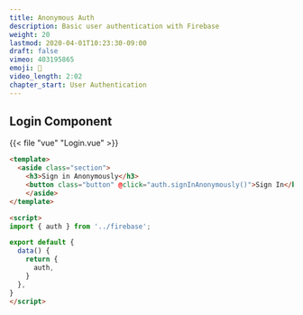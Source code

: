 ```yaml
---
title: Anonymous Auth
description: Basic user authentication with Firebase
weight: 20
lastmod: 2020-04-01T10:23:30-09:00
draft: false
vimeo: 403195865
emoji: 👤
video_length: 2:02
chapter_start: User Authentication
---
```



## Login Component

{{< file "vue" "Login.vue" >}}
```html
<template>
  <aside class="section">
    <h3>Sign in Anonymously</h3>
    <button class="button" @click="auth.signInAnonymously()">Sign In</button>
    </aside>
</template>

<script>
import { auth } from '../firebase';

export default {
  data() {
    return {
      auth,
    }
  },
}
</script>
```
